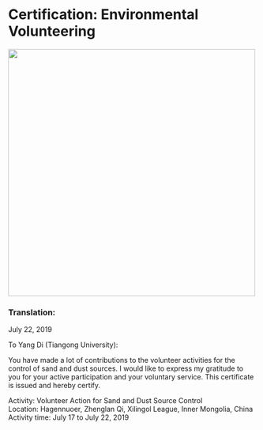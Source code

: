 # Certification:  Environmental Volunteering

<img src="https://github.com/Ericdiii/PhD-Application/blob/main/image/Environmental_Volunteering.jpg" height="500"/> 


### Translation:


July 22, 2019</br>


To Yang Di (Tiangong University):</br>

You have made a lot of contributions to the volunteer activities for the control of sand and dust sources. I would like to express my gratitude to you for your active participation and your voluntary service. This certificate is issued and hereby certify.</br>

Activity: Volunteer Action for Sand and Dust Source Control</br>
Location: Hagennuoer, Zhenglan Qi, Xilingol League, Inner Mongolia, China</br>
Activity time: July 17 to July 22, 2019
